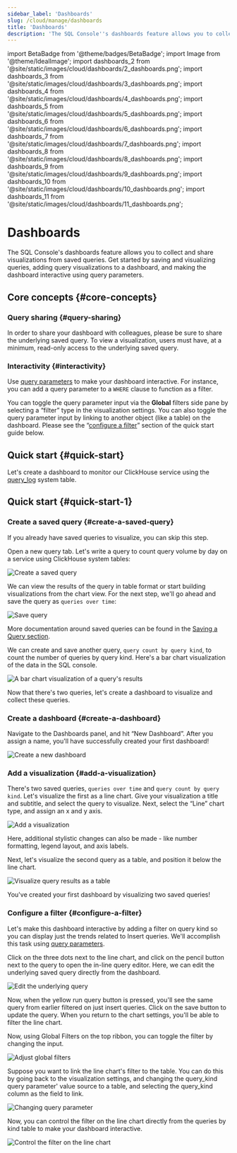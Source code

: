 ```yaml
---
sidebar_label: 'Dashboards'
slug: /cloud/manage/dashboards
title: 'Dashboards'
description: 'The SQL Console''s dashboards feature allows you to collect and share visualizations from saved queries.'
---
```


import BetaBadge from '@theme/badges/BetaBadge';
import Image from '@theme/IdealImage';
import dashboards_2 from '@site/static/images/cloud/dashboards/2_dashboards.png';
import dashboards_3 from '@site/static/images/cloud/dashboards/3_dashboards.png';
import dashboards_4 from '@site/static/images/cloud/dashboards/4_dashboards.png';
import dashboards_5 from '@site/static/images/cloud/dashboards/5_dashboards.png';
import dashboards_6 from '@site/static/images/cloud/dashboards/6_dashboards.png';
import dashboards_7 from '@site/static/images/cloud/dashboards/7_dashboards.png';
import dashboards_8 from '@site/static/images/cloud/dashboards/8_dashboards.png';
import dashboards_9 from '@site/static/images/cloud/dashboards/9_dashboards.png';
import dashboards_10 from '@site/static/images/cloud/dashboards/10_dashboards.png';
import dashboards_11 from '@site/static/images/cloud/dashboards/11_dashboards.png';

# Dashboards

The SQL Console's dashboards feature allows you to collect and share visualizations from saved queries. Get started by saving and visualizing queries, adding query visualizations to a dashboard, and making the dashboard interactive using query parameters.

## Core concepts {#core-concepts}

### Query sharing {#query-sharing}

In order to share your dashboard with colleagues, please be sure to share the underlying saved query. To view a visualization, users must have, at a minimum, read-only access to the underlying saved query. 

### Interactivity {#interactivity}

Use [query parameters](/sql-reference/syntax#defining-and-using-query-parameters) to make your dashboard interactive. For instance, you can add a query parameter to a `WHERE` clause to function as a filter. 

You can toggle the query parameter input via the **Global** filters side pane by selecting a “filter” type in the visualization settings. You can also toggle the query parameter input by linking to another object (like a table) on the dashboard. Please see the “[configure a filter](/cloud/manage/dashboards#configure-a-filter)” section of the quick start guide below. 

## Quick start {#quick-start}

Let's create a dashboard to monitor our ClickHouse service using the [query\_log](/operations/system-tables/query_log) system table. 

## Quick start {#quick-start-1}

### Create a saved query {#create-a-saved-query}

If you already have saved queries to visualize, you can skip this step. 

Open a new query tab. Let's write a query to count query volume by day on a service using ClickHouse system tables:

<Image img={dashboards_2} size="md" alt="Create a saved query" border/>

We can view the results of the query in table format or start building visualizations from the chart view. For the next step, we'll go ahead and save the query as `queries over time`:

<Image img={dashboards_3} size="md" alt="Save query" border/>

More documentation around saved queries can be found in the [Saving a Query section](/cloud/get-started/sql-console#saving-a-query).

We can create and save another query, `query count by query kind`, to count the number of queries by query kind. Here's a bar chart visualization of the data in the SQL console. 

<Image img={dashboards_4} size="md" alt="A bar chart visualization of a query's results" border/>

Now that there's two queries, let's create a dashboard to visualize and collect these queries. 

### Create a dashboard {#create-a-dashboard}

Navigate to the Dashboards panel, and hit “New Dashboard”. After you assign a name, you'll have successfully created your first dashboard!

<Image img={dashboards_5} size="md" alt="Create a new dashboard" border/>

### Add a visualization {#add-a-visualization}

There's two saved queries, `queries over time` and `query count by query kind`. Let's visualize the first as a line chart. Give your visualization a title and subtitle, and select the query to visualize. Next, select the “Line” chart type, and assign an x and y axis.

<Image img={dashboards_6} size="md" alt="Add a visualization" border/>

Here, additional stylistic changes can also be made - like number formatting, legend layout, and axis labels. 

Next, let's visualize the second query as a table, and position it below the line chart. 

<Image img={dashboards_7} size="md" alt="Visualize query results as a table" border/>

You've created your first dashboard by visualizing two saved queries!

### Configure a filter {#configure-a-filter}

Let's make this dashboard interactive by adding a filter on query kind so you can display just the trends related to Insert queries. We'll accomplish this task using [query parameters](/sql-reference/syntax#defining-and-using-query-parameters). 

Click on the three dots next to the line chart, and click on the pencil button next to the query to open the in-line query editor. Here, we can edit the underlying saved query directly from the dashboard. 

<Image img={dashboards_8} size="md" alt="Edit the underlying query" border/>

Now, when the yellow run query button is pressed, you'll see the same query from earlier filtered on just insert queries. Click on the save button to update the query. When you return to the chart settings, you'll be able to filter the line chart. 

Now, using Global Filters on the top ribbon, you can toggle the filter by changing the input. 

<Image img={dashboards_9} size="md" alt="Adjust global filters" border/>

Suppose you want to link the line chart's filter to the table. You can do this by going back to the visualization settings, and changing the query_kind query parameter' value source to a table, and selecting the query_kind column as the field to link. 

<Image img={dashboards_10} size="md" alt="Changing query parameter" border/>

Now, you can control the filter on the line chart directly from the queries by kind table to make your dashboard interactive. 

<Image img={dashboards_11} size="md" alt="Control the filter on the line chart" border/>
